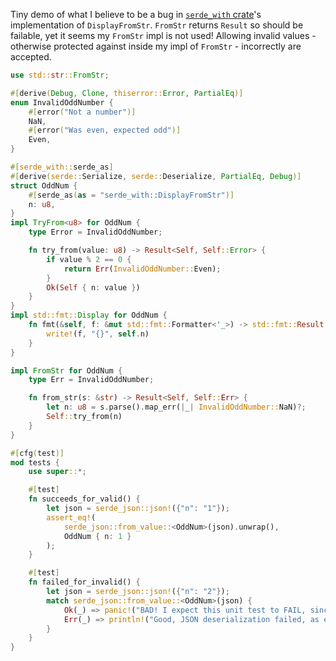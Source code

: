 Tiny demo of what I believe to be a bug in [`serde_with` crate](https://github.com/jonasbb/serde_with)'s implementation of `DisplayFromStr`. `FromStr` returns `Result` so should be failable, yet it seems my `FromStr` impl is not used! Allowing invalid values - otherwise protected against inside my impl of `FromStr` - incorrectly are accepted.

```rust
use std::str::FromStr;

#[derive(Debug, Clone, thiserror::Error, PartialEq)]
enum InvalidOddNumber {
    #[error("Not a number")]
    NaN,
    #[error("Was even, expected odd")]
    Even,
}

#[serde_with::serde_as]
#[derive(serde::Serialize, serde::Deserialize, PartialEq, Debug)]
struct OddNum {
    #[serde_as(as = "serde_with::DisplayFromStr")]
    n: u8,
}
impl TryFrom<u8> for OddNum {
    type Error = InvalidOddNumber;

    fn try_from(value: u8) -> Result<Self, Self::Error> {
        if value % 2 == 0 {
            return Err(InvalidOddNumber::Even);
        }
        Ok(Self { n: value })
    }
}
impl std::fmt::Display for OddNum {
    fn fmt(&self, f: &mut std::fmt::Formatter<'_>) -> std::fmt::Result {
        write!(f, "{}", self.n)
    }
}

impl FromStr for OddNum {
    type Err = InvalidOddNumber;

    fn from_str(s: &str) -> Result<Self, Self::Err> {
        let n: u8 = s.parse().map_err(|_| InvalidOddNumber::NaN)?;
        Self::try_from(n)
    }
}

#[cfg(test)]
mod tests {
    use super::*;

    #[test]
    fn succeeds_for_valid() {
        let json = serde_json::json!({"n": "1"});
        assert_eq!(
            serde_json::from_value::<OddNum>(json).unwrap(),
            OddNum { n: 1 }
        );
    }

    #[test]
    fn failed_for_invalid() {
        let json = serde_json::json!({"n": "2"});
        match serde_json::from_value::<OddNum>(json) {
            Ok(_) => panic!("BAD! I expect this unit test to FAIL, since the number 2 is NOT odd, and the impl FromStr for OddNum uses TryFrom<u8> which returns on Err for even numbers."),
            Err(_) => println!("Good, JSON deserialization failed, as ex expected it to.")
        }
    }
}

```